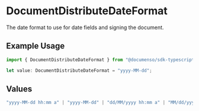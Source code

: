 # DocumentDistributeDateFormat

The date format to use for date fields and signing the document.

## Example Usage

```typescript
import { DocumentDistributeDateFormat } from "@documenso/sdk-typescript/models/operations";

let value: DocumentDistributeDateFormat = "yyyy-MM-dd";
```

## Values

```typescript
"yyyy-MM-dd hh:mm a" | "yyyy-MM-dd" | "dd/MM/yyyy hh:mm a" | "MM/dd/yyyy hh:mm a" | "dd.MM.yyyy HH:mm" | "yyyy-MM-dd HH:mm" | "yy-MM-dd hh:mm a" | "yyyy-MM-dd HH:mm:ss" | "MMMM dd, yyyy hh:mm a" | "EEEE, MMMM dd, yyyy hh:mm a" | "yyyy-MM-dd'T'HH:mm:ss.SSSXXX"
```